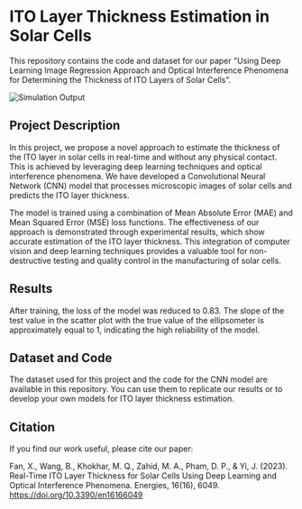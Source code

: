 # ITO Layer Thickness Estimation in Solar Cells

This repository contains the code and dataset for our paper "Using Deep Learning Image Regression Approach and Optical Interference Phenomena for Determining the Thickness of ITO Layers of Solar Cells". 

![Simulation Output](simulation/output.gif)

## Project Description

In this project, we propose a novel approach to estimate the thickness of the ITO layer in solar cells in real-time and without any physical contact. This is achieved by leveraging deep learning techniques and optical interference phenomena. We have developed a Convolutional Neural Network (CNN) model that processes microscopic images of solar cells and predicts the ITO layer thickness. 

The model is trained using a combination of Mean Absolute Error (MAE) and Mean Squared Error (MSE) loss functions. The effectiveness of our approach is demonstrated through experimental results, which show accurate estimation of the ITO layer thickness. This integration of computer vision and deep learning techniques provides a valuable tool for non-destructive testing and quality control in the manufacturing of solar cells.

## Results

After training, the loss of the model was reduced to 0.83. The slope of the test value in the scatter plot with the true value of the ellipsometer is approximately equal to 1, indicating the high reliability of the model.

## Dataset and Code

The dataset used for this project and the code for the CNN model are available in this repository. You can use them to replicate our results or to develop your own models for ITO layer thickness estimation.

## Citation

If you find our work useful, please cite our paper:

Fan, X., Wang, B., Khokhar, M. Q., Zahid, M. A., Pham, D. P., & Yi, J. (2023). Real-Time ITO Layer Thickness for Solar Cells Using Deep Learning and Optical Interference Phenomena. Energies, 16(16), 6049. https://doi.org/10.3390/en16166049


